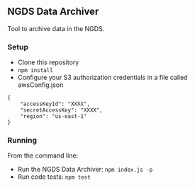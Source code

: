 ## NGDS Data Archiver

Tool to archive data in the NGDS.

### Setup

- Clone this repository
- `npm install`
- Configure your S3 authorization credentials in a file called awsConfig.json
```
{
    "accessKeyId": "XXXX",
    "secretAccessKey": "XXXX",
    "region": "us-east-1"
}
```

### Running
From the command line:
- Run the NGDS Data Archiver: `npm index.js -p`
- Run code tests: `npm test`
